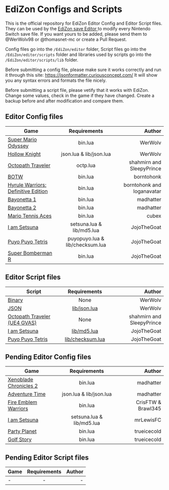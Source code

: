 # EdiZon Configs and Scripts

This is the official repository for EdiZon Editor Config and Editor Script files. They can be used by the [EdiZon save Editor
](https://github.com/thomasnet-mc/EdiZon) to modify every Nintendo Switch save file.
If you want yours to be added, please send them to @WerWolv98 or @thomasnet-mc or create a Pull Request.

Config files go into the `/EdiZon/editor` folder, Script files go into the `/EdiZon/editor/scripts` folder and libraries used by scripts go into the `/EdiZon/editor/scripts/lib` folder.

Before submitting a config file, please make sure it works correctly and run it through this site: https://jsonformatter.curiousconcept.com/ It will show you any syntax errors and formats the file nicely.

Before submitting a script file, please vetify that it works with EdiZon. Change some values, check in the game if they have changed. Create a backup before and after modification and compare them.

## Editor Config files

| Game                            | Requirements            | Author    |
| ------------------------------- |:-----------------------:| ---------:|
| [Super Mario Odyssey](https://github.com/WerWolv98/EdiZon_ConfigsAndScripts/blob/master/Configs/0100000000010000.json)             | bin.lua                 | WerWolv  |
| [Hollow Knight](https://github.com/WerWolv98/EdiZon_ConfigsAndScripts/blob/master/Configs/0100633007D48000.json)                   | json.lua & lib/json.lua | WerWolv  |
| [Octopath Traveler](https://github.com/WerWolv98/EdiZon_ConfigsAndScripts/blob/master/Configs/0100E66006406000.json) | octp.lua      | shahmirn and SleepyPrince |
| [BOTW](https://github.com/WerWolv98/EdiZon_ConfigsAndScripts/blob/master/Configs/01007EF00011E000.json)    | bin.lua | borntohonk |
| [Hyrule Warriors: Definitive Edition](https://github.com/WerWolv98/EdiZon_ConfigsAndScripts/blob/master/Configs/0100AE00096EA000.json) | bin.lua | borntohonk and loganavatar |
| [Bayonetta 1](https://github.com/WerWolv98/EdiZon_ConfigsAndScripts/blob/master/Configs/010076F0049A2000.json) | bin.lua | madhatter |
| [Bayonetta 2](https://github.com/WerWolv98/EdiZon_ConfigsAndScripts/blob/master/Configs/01007960049A0000.json) | bin.lua | madhatter |
| [Mario Tennis Aces](https://github.com/WerWolv98/EdiZon_ConfigsAndScripts/blob/master/Configs/0100BDE00862A000.json) | bin.lua | cubex |
| [I am Setsuna](https://github.com/WerWolv98/EdiZon_ConfigsAndScripts/blob/master/Configs/0100849000BDA000.json) | setsuna.lua & lib/md5.lua | JojoTheGoat |
| [Puyo Puyo Tetris](https://github.com/WerWolv98/EdiZon_ConfigsAndScripts/blob/master/Configs/010053D0001BE000.json) | puyopuyo.lua & lib/checksum.lua | JojoTheGoat |
| [Super Bomberman R](https://github.com/WerWolv98/EdiZon_ConfigsAndScripts/blob/master/Configs/01007AD00013E000.json) | bin.lua | JojoTheGoat |


## Editor Script files
| Script                            | Requirements            | Author    |
| --------------------------------- |:-----------------------:| ---------:|
| [Binary](https://github.com/WerWolv98/EdiZon_ConfigsAndScripts/blob/master/Scripts/bin.lua) | None                 | WerWolv  |
| [JSON](https://github.com/WerWolv98/EdiZon_ConfigsAndScripts/blob/master/Scripts/json.lua) | [lib/json.lua](https://github.com/WerWolv98/EdiZon_ConfigsAndScripts/blob/master/Scripts/lib/json.lua) | WerWolv  |
| [Octopath Traveler (UE4 GVAS)](https://github.com/WerWolv98/EdiZon_ConfigsAndScripts/blob/master/Scripts/octp.lua) | None | shahmirn and SleepyPrince |
| [I am Setsuna](https://github.com/WerWolv98/EdiZon_ConfigsAndScripts/blob/master/Scripts/setsuna.lua) | [lib/md5.lua](https://github.com/WerWolv98/EdiZon_ConfigsAndScripts/blob/master/Scripts/lib/md5.lua) | JojoTheGoat |
| [Puyo Puyo Tetris](https://github.com/WerWolv98/EdiZon_ConfigsAndScripts/blob/master/Scripts/puyopuyo.lua) | [lib/checksum.lua](https://github.com/WerWolv98/EdiZon_ConfigsAndScripts/blob/master/Scripts/lib/checksum.lua) | JojoTheGoat |


## Pending Editor Config files
| Game                            | Requirements            | Author    |
| ------------------------------- |:-----------------------:| ---------:|
| [Xenoblade Chronicles 2](https://github.com/WerWolv98/EdiZon_ConfigsAndScripts/blob/master/Pending/Configs/0100E95004038000.json)             | bin.lua                 | madhatter  |
| [Adventure Time](https://github.com/WerWolv98/EdiZon_ConfigsAndScripts/blob/master/Pending/Configs/0100C4E004406000.json)             | json.lua & lib/json.lua         | madhatter  |
| [Fire Emblem Warriors](https://github.com/WerWolv98/EdiZon_ConfigsAndScripts/blob/master/Pending/Configs/0100F15003E64000.json)             | bin.lua         | CrisFTW & Brawl345  |
| [I am Setsuna](https://github.com/WerWolv98/EdiZon_ConfigsAndScripts/blob/master/Pending/Configs/0100849000BDA000.json) | setsuna.lua & lib/md5.lua | mrLewisFC |
| [Party Planet](https://github.com/WerWolv98/EdiZon_ConfigsAndScripts/blob/master/Pending/Configs/01004F10066B0000.json)             | bin.lua         | trueicecold  |
| [Golf Story](https://github.com/WerWolv98/EdiZon_ConfigsAndScripts/blob/master/Pending/Configs/0100779004172000.json)             | bin.lua         | trueicecold  |

## Pending Editor Script files

| Game                            | Requirements            | Author    |
| ------------------------------- |:-----------------------:| ---------:|
| - | - | - |
